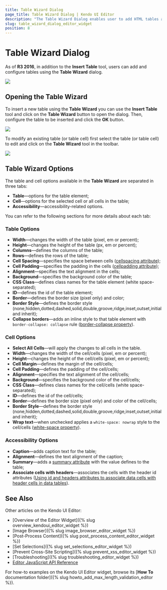 ```yaml
---
title: Table Wizard Dialog
page_title: Table Wizard Dialog | Kendo UI Editor
description: "The Table Wizard Dialog enables user to add HTML tables and configure them easily in Kendo UI Editor."
slug: table_wizard_dialog_editor_widget
position: 8
---
```


# Table Wizard Dialog

As of **R3 2016**, in addition to the **Insert Table** tool, users can add and configure tables using the **Table Wizard** dialog.

![](/controls/editors/editor/table-wizard.png)

## Opening the Table Wizard

To insert a new table using the **Table Wizard** you can use the **Insert Table** tool and click on the **Table Wizard** button to open the dialog. Then, configure the table to be inserted and click the **OK** button.

![](/controls/editors/editor/table-wizard-open.png)


To modify an existing table (or table cell) first select the table (or table cell) to edit and click on the **Table Wizard** tool in the toolbar.

![](/controls/editors/editor/table-wizard-edit.png)

## Table Wizard Options

The table and cell options available in the **Table Wizard** are separated in three tabs:

* **Table**—options for the table element;
* **Cell**—options for the selected cell or all cells in the table;
* **Accessibility**—accessibility-related options.

You can refer to the following sections for more details about each tab:

### Table Options

* **Width**—changes the width of the table (pixel, em or percent);
* **Height**—changes the height of the table (px, em or percent);
* **Columns**—defines the columns of the table;
* **Rows**—defines the rows of the table;
* **Cell Spacing**—specifies the space between cells ([cellspacing attribute](http://www.w3schools.com/tags/att_table_cellspacing.asp));
* **Cell Padding**—specifies the padding in the cells ([cellpadding attribute](http://www.w3schools.com/tags/att_table_cellpadding.asp));
* **Alignment**—specifies the text alignment in the cells;
* **Background**—specifies the background color of the table;
* **CSS Class**—defines class names for the table element (white space-separated);
* **ID**—defines the id of the table element;
* **Border**—defines the border size (pixel only) and color;
* **Border Style**—defines the border style (none,hidden,dotted,dashed,solid,double,groove,ridge,inset,outset,initial and inherit);
* **Collapse borders**—adds an inline style to that table element with `border-collapse: collapse` rule ([border-collapse property](http://www.w3schools.com/cssref/pr_border-collapse.asp)).

### Cell Options

* **Select All Cells**—will apply the changes to all cells in the table.
* **Width**—changes the width of the cell/cells (pixel, em or percent);
* **Height**—changes the height of the cell/cells (pixel, em or percent);
* **Cell Margin**—defines the margin of the cell/cells;
* **Cell Padding**—defines the padding of the cell/cells;
* **Alignment**—specifies the text alignment of the cell/cells;
* **Background**—specifies the background color of the cell/cells;
* **CSS Class**—defines class names for the cell/cells (white space-separated);
* **ID**—defines the id of the cell/cells;
* **Border**—defines the border size (pixel only) and color of the cell/cells;
* **Border Style**—defines the border style (none,hidden,dotted,dashed,solid,double,groove,ridge,inset,outset,initial and inherit);
* **Wrap text**—when unchecked applies a `white-space: nowrap` style to the cell/cells ([white-space property](http://www.w3schools.com/cssref/pr_text_white-space.asp)).

### Accessibility Options

* **Caption**—adds caption text for the table;
* **Alignment**—defines the text alignment of the caption;
* **Summary**—adds a [summary attribute](http://www.w3schools.com/tags/att_table_summary.asp) with the value defines to the table;
* **Associate cells with headers**—associates the cells with the header id attributes ([Using id and headers attributes to associate data cells with header cells in data tables](https://www.w3.org/TR/WCAG20-TECHS/H43.html)).

## See Also

Other articles on the Kendo UI Editor:

* [Overview of the Editor Widget]({% slug overview_kendoui_editor_widget %})
* [Image Browser]({% slug image_browser_editor_widget %})
* [Post-Process Content]({% slug post_process_content_editor_widget %})
* [Set Selections]({% slug set_selections_editor_widget %})
* [Prevent Cross-Site Scripting]({% slug prevent_xss_editor_widget %})
* [Troubleshooting]({% slug troubleshooting_editor_widget %})
* [Editor JavaScript API Reference](/api/javascript/ui/editor)

For how-to examples on the Kendo UI Editor widget, browse its [**How To** documentation folder]({% slug howto_add_max_length_validation_editor %}).

